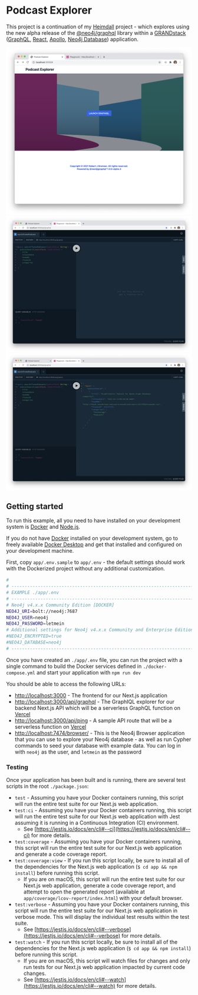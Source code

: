 # Podcast Explorer

This project is a continuation of my [Heimdall](https://github.com/TheRobBrennan/heimdall) project - which explores using the new alpha release of the [@neo4j/graphql](@neo4j/graphql) library within a [GRANDstack](https://grandstack.io) ([GraphQL](https://graphql.org), [React](https://reactjs.org), [Apollo](https://www.apollographql.com), [Neo4j Database](https://neo4j.com)) application.

![app/__screenshots__/nextjs-app-launch-graphiql.png](app/__screenshots__/nextjs-app-launch-graphiql.png)
![app/__screenshots__/graphiql-example-query-search-itunes-podcasts-01.png](app/__screenshots__/graphiql-example-query-search-itunes-podcasts-01.png)
![app/__screenshots__/graphiql-example-query-search-itunes-podcasts-02.png](app/__screenshots__/graphiql-example-query-search-itunes-podcasts-02.png)

## Getting started

To run this example, all you need to have installed on your development system is [Docker](https://www.docker.com) and [Node.js](https://nodejs.org/).

If you do not have [Docker](https://www.docker.com) installed on your development system, go to freely available [Docker Desktop](https://www.docker.com/products/docker-desktop) and get that installed and configured on your development machine.

First, copy `app/.env.sample` to `app/.env` - the default settings should work with the Dockerized project without any additional customization.

```sh
#
# ---------------------------------------------------------------------------
# EXAMPLE ./app/.env
# ---------------------------------------------------------------------------
# Neo4j v4.x.x Community Edition [DOCKER]
NEO4J_URI=bolt://neo4j:7687
NEO4J_USER=neo4j
NEO4J_PASSWORD=letmein
# Additional settings for Neo4j v4.x.x Community and Enterprise Editions
#NEO4J_ENCRYPTED=true
#NEO4J_DATABASE=neo4j
# ---------------------------------------------------------------------------
```

Once you have created an `./app/.env` file, you can run the project with a single command to build the Docker services defined in `./docker-compose.yml` and start your application with `npm run dev`

You should be able to access the following URLs:

- [http://localhost:3000](http://localhost:3000) - The frontend for our Next.js application
- [http://localhost:3000/api/graphql](http://localhost:3000/api/graphql) - The GraphIQL explorer for our backend Next.js API which will be a serverless GraphQL function on [Vercel](https://vercel.com)
- [http://localhost:3000/api/ping](http://localhost:3000/api/ping) - A sample API route that will be a serverless function on [Vercel](https://vercel.com)
- [http://localhost:7474/browser/](http://localhost:7474/browser/) - This is the Neo4j Browser application that you can use to explore your Neo4j database - as well as run Cypher commands to seed your database with example data. You can log in with `neo4j` as the user, and `letmein` as the password

### Testing

Once your application has been built and is running, there are several test scripts in the root `./package.json`:

- `test` - Assuming you have your Docker containers running, this script will run the entire test suite for our Next.js web application.
- `test:ci` - Assuming you have your Docker containers running, this script will run the entire test suite for our Next.js web application with Jest assuming it is running in a Continuous Integration (CI) environment.
  - See [https://jestjs.io/docs/en/cli#--ci](https://jestjs.io/docs/en/cli#--ci) for more details.
- `test:coverage` - Assuming you have your Docker containers running, this script will run the entire test suite for our Next.js web application and generate a code coverage report.
- `test:coverage:view` - If you run this script locally, be sure to install all of the dependencies for the Next.js web application (`$ cd app && npm install`) before running this script.
  - If you are on macOS, this script will run the entire test suite for our Next.js web application, generate a code coverage report, and attempt to open the generated report (available at `app/coverage/lcov-report/index.html`) with your default browser.
- `test:verbose` - Assuming you have your Docker containers running, this script will run the entire test suite for our Next.js web application in verbose mode. This will display the individual test results within the test suite.
  - See [https://jestjs.io/docs/en/cli#--verbose](https://jestjs.io/docs/en/cli#--verbose) for more details.
- `test:watch` - If you run this script locally, be sure to install all of the dependencies for the Next.js web application (`$ cd app && npm install`) before running this script.
  - If you are on macOS, this script will watch files for changes and only run tests for our Next.js web application impacted by current code changes.
  - See [https://jestjs.io/docs/en/cli#--watch](https://jestjs.io/docs/en/cli#--watch) for more details.
